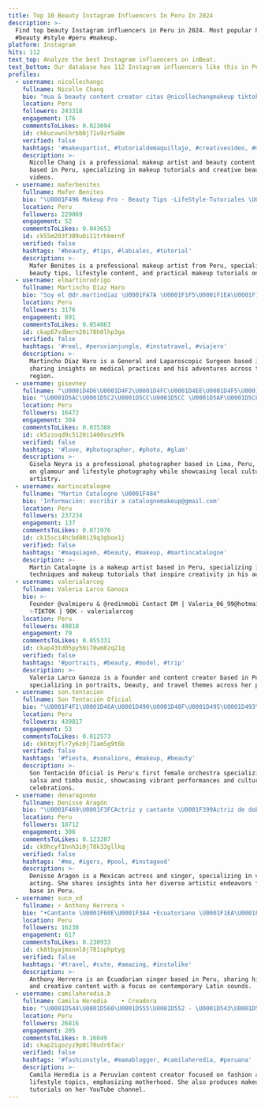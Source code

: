 ```yaml
---
title: Top 10 Beauty Instagram Influencers In Peru In 2024
description: >-
  Find top beauty Instagram influencers in Peru in 2024. Most popular hashtags:
  #beauty #style #peru #makeup.
platform: Instagram
hits: 112
text_top: Analyze the best Instagram influencers on inBeat.
text_bottom: Our database has 112 Instagram influencers like this in Peru for you to pitch.
profiles:
  - username: nicollechangc
    fullname: Nicolle Chang
    bio: "mua & beauty content creator citas @nicollechangmakeup tiktok: nicollechangc +1.9M \U0001F48C mile@letscollabs.com lima, perú"
    location: Peru
    followers: 243318
    engagement: 176
    commentsToLikes: 0.023694
    id: ck6ucvwnlhrbb0j71u9zr5a8m
    verified: false
    hashtags: '#makeupartist, #tutorialdemaquillaje, #creativevideo, #makeupoftheday'
    description: >-
      Nicolle Chang is a professional makeup artist and beauty content creator
      based in Peru, specializing in makeup tutorials and creative beauty
      videos.
  - username: maferbenites
    fullname: Mafer Benites
    bio: "\U0001F496 Makeup Pro - Beauty Tips -LifeStyle-Tutoriales \U0001F5A4 TikTok +1.3M \U0001F48CTe maquillo? Citas por mensaje @mafer.maquillame \U0001F484Clases de maquillaje full práctica"
    location: Peru
    followers: 229069
    engagement: 52
    commentsToLikes: 0.043653
    id: ck55m203f309u0i11trhkmrnf
    verified: false
    hashtags: '#beauty, #tips, #labiales, #tutorial'
    description: >-
      Mafer Benites is a professional makeup artist from Peru, specializing in
      beauty tips, lifestyle content, and practical makeup tutorials on TikTok.
  - username: elmartinrodrigo
    fullname: Martincho Díaz Haro
    bio: "Soy el @dr.martindiaz \U0001FA7A \U0001F1F5\U0001F1EA\U0001F1E6\U0001F1F7\U0001F1E8\U0001F1F1\U0001F1FA\U0001F1FE\U0001F1E7\U0001F1F7\U0001F1E8\U0001F1F4\U0001F1EA\U0001F1E8\U0001F1F2\U0001F1FD \U0001F468‍⚕️ Cirujano General y Laparoscópico \U0001F9D4Admin: @igerstarapoto \U0001F4CD Lima / Oxapampa \U0001F334 De Tarapoto - Perú \U0001F1F5\U0001F1EA \U0001F499 SC"
    location: Peru
    followers: 3176
    engagement: 891
    commentsToLikes: 0.054063
    id: ckap67vdbern20i78h0lhp3ga
    verified: false
    hashtags: '#reel, #peruvianjungle, #instatravel, #viajero'
    description: >-
      Martincho Díaz Haro is a General and Laparoscopic Surgeon based in Peru,
      sharing insights on medical practices and his adventures across the
      region.
  - username: gisevney
    fullname: "\U0001D4D6\U0001D4F2\U0001D4FC\U0001D4EE\U0001D4F5\U0001D4EA \U0001D4DD\U0001D4EE\U0001D502\U0001D4FB\U0001D4EA"
    bio: "\U0001D5AC\U0001D5C2\U0001D5CC\U0001D5CC \U0001D5AF\U0001D5CB\U0001D5C8\U0001D5C0\U0001D5CB\U0001D5BE\U0001D5CC\U0001D5CC \U0001D5AF\U0001D5BE\U0001D5CB\U0001D5CÉ \U0001D7E4\U0001D7E2\U0001D7E4\U0001D7E4 • \U0001D5A2\U0001D5BA\U0001D5CB\U0001D5BA\U0001D5CF\U0001D5C2\U0001D5C5\U0001D5BE\U0001D5C7̃\U0001D5BA❤️ \U0001F4CDLɪᴍᴀ, ᴘᴇʀᴜ \U0001F1F5\U0001F1EA"
    location: Peru
    followers: 16472
    engagement: 304
    commentsToLikes: 0.035388
    id: ck5zzoqd9c5120i1400xsz9fk
    verified: false
    hashtags: '#love, #photographer, #photo, #glam'
    description: >-
      Gisela Neyra is a professional photographer based in Lima, Peru, focusing
      on glamour and lifestyle photography while showcasing local culture and
      artistry.
  - username: martincatalogne
    fullname: "Martin Catalogne \U0001F484"
    bio: 'Información: escribir a catalognemakeup@gmail.com'
    location: Peru
    followers: 237234
    engagement: 137
    commentsToLikes: 0.071976
    id: ck15sci4hcbd80i19q3gboe1j
    verified: false
    hashtags: '#maquiagem, #beauty, #makeup, #martincatalogne'
    description: >-
      Martin Catalogne is a makeup artist based in Peru, specializing in beauty
      techniques and makeup tutorials that inspire creativity in his audience.
  - username: valerialarcog
    fullname: Valeria Larco Ganoza
    bio: >-
      Founder @valmiperu & @redinmobi Contact DM | Valeria_06_99@hotmail.com
      ✨TIKTOK | 90K - valerialarcog
    location: Peru
    followers: 49818
    engagement: 79
    commentsToLikes: 0.055331
    id: ckap43td05py50i78wm8zq21q
    verified: false
    hashtags: '#portraits, #beauty, #model, #trip'
    description: >-
      Valeria Larco Ganoza is a founder and content creator based in Peru,
      specializing in portraits, beauty, and travel themes across her platforms.
  - username: son.tentacion
    fullname: Son Tentación Oficial
    bio: "\U0001F4F1\U0001D46A\U0001D490\U0001D48F\U0001D495\U0001D493\U0001D482\U0001D495\U0001D490\U0001D494 \U0001D482\U0001D48D: 943 500 044 - 989 750 214 \U0001F3B6 Primera orquesta femenina de salsa y timba en el Perú \U0001F933MKT: @agenciaenuna Como Tu Mujer Live Session\U0001F447"
    location: Peru
    followers: 439817
    engagement: 53
    commentsToLikes: 0.012573
    id: ck6tmjflr7y6z0j71am5g9t6b
    verified: false
    hashtags: '#fiesta, #sonaliore, #makeup, #beauty'
    description: >-
      Son Tentación Oficial is Peru's first female orchestra specializing in
      salsa and timba music, showcasing vibrant performances and cultural
      celebrations.
  - username: denaragonmx
    fullname: Denisse Aragón
    bio: "\U0001F469\U0001F3FCActriz y cantante \U0001F399Actriz de doblaje \U0001F4CDMéxico \U0001F4E9CONTACTO gerardoluciooso@hotmail.com"
    location: Peru
    followers: 18712
    engagement: 306
    commentsToLikes: 0.123287
    id: ck9hcyf1hnh3i0j78k33gllkq
    verified: false
    hashtags: '#me, #igers, #pool, #instagood'
    description: >-
      Denisse Aragon is a Mexican actress and singer, specializing in voice
      acting. She shares insights into her diverse artistic endeavors from her
      base in Peru.
  - username: suco_xd
    fullname: ⚡️ Anthony Herrera ⚡️
    bio: "•Cantante \U0001F60E\U0001F3A4 •Ecuatoriano \U0001F1EA\U0001F1E8\U0001F525 •Contratos: contactosuco12@gmail.com / 0962792430 •Escucha mi nueva canción “Tra Tra”\U0001F447\U0001F3FB"
    location: Peru
    followers: 16238
    engagement: 617
    commentsToLikes: 0.238933
    id: ck8tbyajmxnnl0j781sphptyg
    verified: false
    hashtags: '#travel, #cute, #amazing, #instalike'
    description: >-
      Anthony Herrera is an Ecuadorian singer based in Peru, sharing his music
      and creative content with a focus on contemporary Latin sounds.
  - username: camilaheredia.b
    fullname: Camila Heredia    • Creadora
    bio: "\U0001D544\U0001D560\U0001D555\U0001D552 - \U0001D543\U0001D55A\U0001D557\U0001D556\U0001D564\U0001D565\U0001D56A\U0001D55D\U0001D556 Mujer y Mamá soñadora ✨ ✩ Creadora de @mileamakeup.pe \U0001F495 Nuevo Video YOUTUBE \U0001F447\U0001F3FC"
    location: Peru
    followers: 26816
    engagement: 205
    commentsToLikes: 0.16049
    id: ckap2igozyz9p0i78udr6facr
    verified: false
    hashtags: '#fashionstyle, #mamablogger, #camilaheredia, #peruana'
    description: >-
      Camila Heredia is a Peruvian content creator focused on fashion and
      lifestyle topics, emphasizing motherhood. She also produces makeup
      tutorials on her YouTube channel.
---
```



